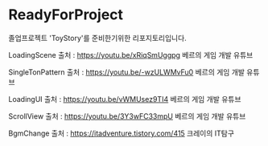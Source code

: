 # ReadyForProject
졸업프로젝트 'ToyStory'를 준비한기위한 리포지토리입니다.

LoadingScene 출처 : https://youtu.be/xRiqSmUggpg 베르의 게임 개발 유튜브 

SingleTonPattern 출처 : https://youtu.be/-wzULWMvFu0 베르의 게임 개발 유튜브

LoadingUI 출처 : https://youtu.be/vWMUsez9TI4 베르의 게임 개발 유튜브

ScrollView 출처 : https://youtu.be/3Y3wFC33mpU 베르의 게임 개발 유튜브

BgmChange 출처 : https://itadventure.tistory.com/415 크레이의 IT탐구
